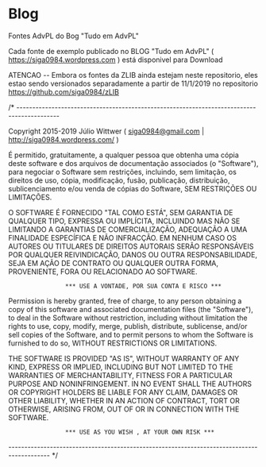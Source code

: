 # Blog

Fontes AdvPL do Bog "Tudo em AdvPL"

Cada fonte de exemplo publicado no BLOG "Tudo em AdvPL" ( https://siga0984.wordpress.com ) está disponivel para Download 

ATENCAO -- Embora os fontes da ZLIB ainda estejam neste repositorio, eles estao sendo versionados separadamente a partir de 11/1/2019 no repositorio  https://github.com/siga0984/zLIB


/* -------------------------------------------------------------------------------------------

Copyright 2015-2019 Júlio Wittwer ( siga0984@gmail.com | http://siga0984.wordpress.com/ )

É permitido, gratuitamente, a qualquer pessoa que obtenha uma cópia deste software 
e dos arquivos de documentação associados (o "Software"), para negociar o Software 
sem restrições, incluindo, sem limitação, os direitos de uso, cópia, modificação, fusão,
publicação, distribuição, sublicenciamento e/ou venda de cópias do Software, 
SEM RESTRIÇÕES OU LIMITAÇÕES. 

O SOFTWARE É FORNECIDO "TAL COMO ESTÁ", SEM GARANTIA DE QUALQUER TIPO, EXPRESSA OU IMPLÍCITA,
INCLUINDO MAS NÃO SE LIMITANDO A GARANTIAS DE COMERCIALIZAÇÃO, ADEQUAÇÃO A UMA FINALIDADE
ESPECÍFICA E NÃO INFRACÇÃO. EM NENHUM CASO OS AUTORES OU TITULARES DE DIREITOS AUTORAIS
SERÃO RESPONSÁVEIS POR QUALQUER REIVINDICAÇÃO, DANOS OU OUTRA RESPONSABILIDADE, SEJA 
EM AÇÃO DE CONTRATO OU QUALQUER OUTRA FORMA, PROVENIENTE, FORA OU RELACIONADO AO SOFTWARE. 

                    *** USE A VONTADE, POR SUA CONTA E RISCO ***

Permission is hereby granted, free of charge, to any person obtaining a copy of this software
and associated documentation files (the "Software"), to deal in the Software without 
restriction, including without limitation the rights to use, copy, modify, merge, publish, 
distribute, sublicense, and/or sell copies of the Software, and to permit persons to whom 
the Software is furnished to do so, WITHOUT RESTRICTIONS OR LIMITATIONS. 

THE SOFTWARE IS PROVIDED "AS IS", WITHOUT WARRANTY OF ANY KIND, EXPRESS OR IMPLIED, 
INCLUDING BUT NOT LIMITED TO THE WARRANTIES OF MERCHANTABILITY, FITNESS FOR A PARTICULAR 
PURPOSE AND NONINFRINGEMENT. IN NO EVENT SHALL THE AUTHORS OR COPYRIGHT HOLDERS BE LIABLE 
FOR ANY CLAIM, DAMAGES OR OTHER LIABILITY, WHETHER IN AN ACTION OF CONTRACT, TORT 
OR OTHERWISE, ARISING FROM, OUT OF OR IN CONNECTION WITH THE SOFTWARE. 

                    *** USE AS YOU WISH , AT YOUR OWN RISK ***

------------------------------------------------------------------------------------------- */

